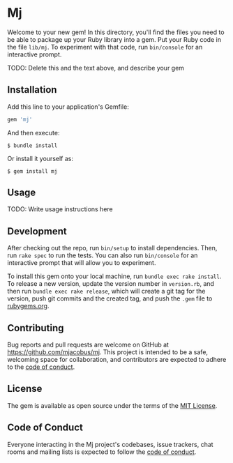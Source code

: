 # Mj

Welcome to your new gem! In this directory, you'll find the files you need to be able to package up your Ruby library into a gem. Put your Ruby code in the file `lib/mj`. To experiment with that code, run `bin/console` for an interactive prompt.

TODO: Delete this and the text above, and describe your gem

## Installation

Add this line to your application's Gemfile:

```ruby
gem 'mj'
```

And then execute:

    $ bundle install

Or install it yourself as:

    $ gem install mj

## Usage

TODO: Write usage instructions here

## Development

After checking out the repo, run `bin/setup` to install dependencies. Then, run `rake spec` to run the tests. You can also run `bin/console` for an interactive prompt that will allow you to experiment.

To install this gem onto your local machine, run `bundle exec rake install`. To release a new version, update the version number in `version.rb`, and then run `bundle exec rake release`, which will create a git tag for the version, push git commits and the created tag, and push the `.gem` file to [rubygems.org](https://rubygems.org).

## Contributing

Bug reports and pull requests are welcome on GitHub at https://github.com/mjacobus/mj. This project is intended to be a safe, welcoming space for collaboration, and contributors are expected to adhere to the [code of conduct](https://github.com/mjacobus/mj/blob/master/CODE_OF_CONDUCT.md).

## License

The gem is available as open source under the terms of the [MIT License](https://opensource.org/licenses/MIT).

## Code of Conduct

Everyone interacting in the Mj project's codebases, issue trackers, chat rooms and mailing lists is expected to follow the [code of conduct](https://github.com/mjacobus/mj/blob/master/CODE_OF_CONDUCT.md).
